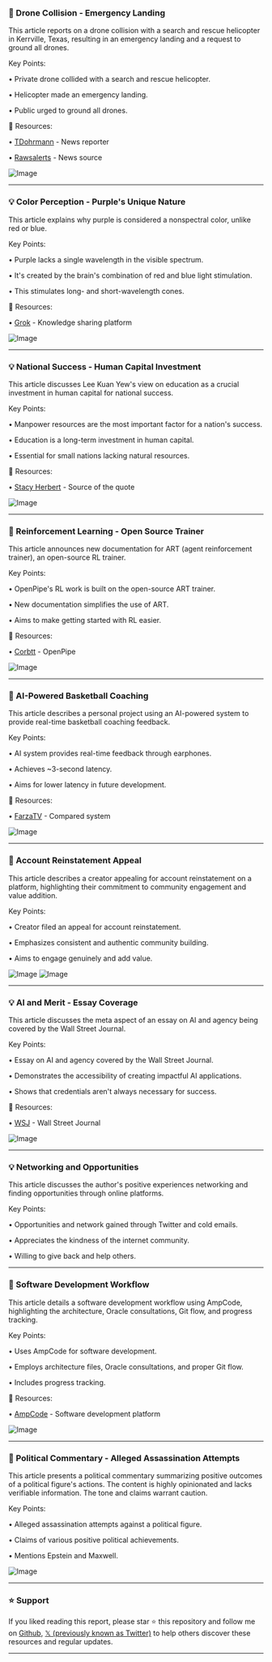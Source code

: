 ### 🚨 Drone Collision - Emergency Landing

This article reports on a drone collision with a search and rescue helicopter in Kerrville, Texas, resulting in an emergency landing and a request to ground all drones.

Key Points:

• Private drone collided with a search and rescue helicopter.

• Helicopter made an emergency landing.


• Public urged to ground all drones.


🔗 Resources:

• [TDohrmann](https://x.com/tdohrmann) - News reporter

• [Rawsalerts](https://x.com/rawsalerts) - News source

![Image](https://pbs.twimg.com/amplify_video_thumb/1942357228641501184/img/5LQBCcX_Ein5_5op.jpg)


---

### 💡 Color Perception - Purple's Unique Nature

This article explains why purple is considered a nonspectral color, unlike red or blue.

Key Points:

• Purple lacks a single wavelength in the visible spectrum.

• It's created by the brain's combination of red and blue light stimulation.


• This stimulates long- and short-wavelength cones.


🔗 Resources:

• [Grok](https://x.com/grok) - Knowledge sharing platform

![Image](https://pbs.twimg.com/media/GvQbFOjXAAAsPKL?format=jpg&name=small)


---

### 💡 National Success - Human Capital Investment

This article discusses Lee Kuan Yew's view on education as a crucial investment in human capital for national success.

Key Points:

• Manpower resources are the most important factor for a nation's success.

• Education is a long-term investment in human capital.


• Essential for small nations lacking natural resources.


🔗 Resources:

• [Stacy Herbert](https://x.com/stacyherbert) - Source of the quote

![Image](https://pbs.twimg.com/media/GvQbFOjXAAAsPKL?format=jpg&name=small)


---

### 🚀 Reinforcement Learning - Open Source Trainer

This article announces new documentation for ART (agent reinforcement trainer), an open-source RL trainer.

Key Points:

• OpenPipe's RL work is built on the open-source ART trainer.

• New documentation simplifies the use of ART.


• Aims to make getting started with RL easier.


🔗 Resources:

• [Corbtt](https://x.com/corbtt) - OpenPipe


![Image](https://pbs.twimg.com/media/GvSuN2la4AAJNaj?format=jpg&name=small)


---

### 🚀  AI-Powered Basketball Coaching

This article describes a personal project using an AI-powered system to provide real-time basketball coaching feedback.

Key Points:

• AI system provides real-time feedback through earphones.

• Achieves ~3-second latency.


• Aims for lower latency in future development.


🔗 Resources:

• [FarzaTV](https://x.com/FarzaTV) - Compared system


![Image](https://pbs.twimg.com/amplify_video_thumb/1942409751318650882/img/es93SuIL0HHmtm7W.jpg)


---

### 🚨 Account Reinstatement Appeal

This article describes a creator appealing for account reinstatement on a platform, highlighting their commitment to community engagement and value addition.

Key Points:

• Creator filed an appeal for account reinstatement.

• Emphasizes consistent and authentic community building.


• Aims to engage genuinely and add value.



![Image](https://pbs.twimg.com/media/GvRNBb6XYAEHcus?format=jpg&name=900x900)
![Image](https://pbs.twimg.com/media/Gu-xY7BXkAAtQMF?format=jpg&name=240x240)


---

### 💡 AI and Merit - Essay Coverage

This article discusses the meta aspect of an essay on AI and agency being covered by the Wall Street Journal.

Key Points:

• Essay on AI and agency covered by the Wall Street Journal.

• Demonstrates the accessibility of creating impactful AI applications.


• Shows that credentials aren't always necessary for success.


🔗 Resources:

• [WSJ](https://x.com/WSJ) - Wall Street Journal


![Image](https://pbs.twimg.com/media/GvQ44BYXAAA48l6?format=jpg&name=900x900)


---

### 💡 Networking and Opportunities

This article discusses the author's positive experiences networking and finding opportunities through online platforms.

Key Points:

• Opportunities and network gained through Twitter and cold emails.

• Appreciates the kindness of the internet community.


• Willing to give back and help others.


---

### 🚀 Software Development Workflow

This article details a software development workflow using AmpCode, highlighting the architecture, Oracle consultations, Git flow, and progress tracking.

Key Points:

• Uses AmpCode for software development.

• Employs architecture files, Oracle consultations, and proper Git flow.


• Includes progress tracking.


🔗 Resources:

• [AmpCode](https://x.com/AmpCode) - Software development platform


![Image](https://pbs.twimg.com/amplify_video_thumb/1942312748274081795/img/vI43QYMZXUn2evZ-.jpg)


---

### 📰 Political Commentary - Alleged Assassination Attempts

This article presents a political commentary summarizing positive outcomes of a political figure's actions. The content is highly opinionated and lacks verifiable information.  The tone and claims warrant caution.

Key Points:

• Alleged assassination attempts against a political figure.

• Claims of various positive political achievements.


• Mentions Epstein and Maxwell.



![Image](https://pbs.twimg.com/tweet_video_thumb/GvS0X16XsAAurwq.jpg)


---

### ⭐️ Support

If you liked reading this report, please star ⭐️ this repository and follow me on [Github](https://github.com/Drix10), [𝕏 (previously known as Twitter)](https://x.com/DRIX_10_) to help others discover these resources and regular updates.

---